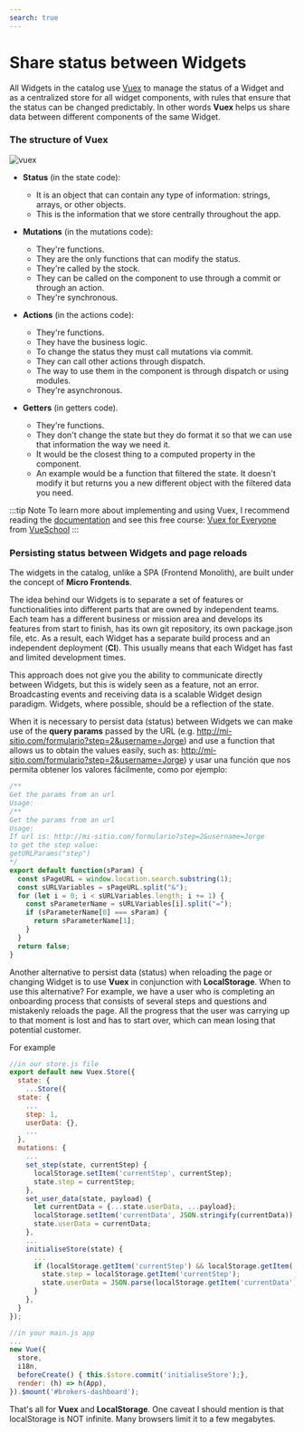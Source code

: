 ```yaml
---
search: true
---
```


# Share status between Widgets

All Widgets in the catalog use [Vuex](https://vuex.vuejs.org/) to manage the status of a Widget and as a centralized store for all widget components, with rules that ensure that the status can be changed predictably. In other words **Vuex** helps us share data between different components of the same Widget.

### The structure of Vuex

![vuex](/assets/img/widgets/vuex.png)

- **Status** (in the state code):

  - It is an object that can contain any type of information: strings, arrays, or other objects.
  - This is the information that we store centrally throughout the app.

- **Mutations** (in the mutations code):

  - They're functions.
  - They are the only functions that can modify the status.
  - They're called by the stock.
  - They can be called on the component to use through a commit or through an action.
  - They're synchronous.

- **Actions** (in the actions code):

  - They're functions.
  - They have the business logic.
  - To change the status they must call mutations via commit.
  - They can call other actions through dispatch.
  - The way to use them in the component is through dispatch or using modules.
  - They're asynchronous.

- **Getters** (in getters code).
  - They're functions.
  - They don't change the state but they do format it so that we can use that information the way we need it.
  - It would be the closest thing to a computed property in the component.
  - An example would be a function that filtered the state. It doesn't modify it but returns you a new different object with the filtered data you need.

:::tip Note To learn more about implementing and using Vuex, I recommend reading the [documentation](https://vuex.vuejs.org/guide/) and see this free course: [Vuex for Everyone](https://vueschool.io/courses/vuex-for-everyone) from [VueSchool](https://vueschool.io/) :::

### Persisting status between Widgets and page reloads

The widgets in the catalog, unlike a SPA (Frontend Monolith), are built under the concept of **Micro Frontends**.

The idea behind our Widgets is to separate a set of features or functionalities into different parts that are owned by independent teams. Each team has a different business or mission area and develops its features from start to finish, has its own git repository, its own package.json file, etc. As a result, each Widget has a separate build process and an independent deployment (**CI**). This usually means that each Widget has fast and limited development times.

This approach does not give you the ability to communicate directly between Widgets, but this is widely seen as a feature, not an error. Broadcasting events and receiving data is a scalable Widget design paradigm. Widgets, where possible, should be a reflection of the state.

When it is necessary to persist data (status) between Widgets we can make use of the **query params** passed by the URL (e.g. <http://mi-sitio.com/formulario?step=2&username=Jorge>) and use a function that allows us to obtain the values easily, such as: <http://mi-sitio.com/formulario?step=2&username=Jorge>) y usar una función que nos permita obtener los valores fácilmente, como por ejemplo:

```js
/**
Get the params from an url
Usage:
/**
Get the params from an url
Usage:
If url is: http://mi-sitio.com/formulario?step=2&username=Jorge
to get the step value:
getURLParams("step")
*/
export default function(sParam) {
  const sPageURL = window.location.search.substring(1);
  const sURLVariables = sPageURL.split("&");
  for (let i = 0; i < sURLVariables.length; i += 1) {
    const sParameterName = sURLVariables[i].split("=");
    if (sParameterName[0] === sParam) {
      return sParameterName[1];
    }
  }
  return false;
}
```

Another alternative to persist data (status) when reloading the page or changing Widget is to use **Vuex** in conjunction with **LocalStorage**. When to use this alternative? For example, we have a user who is completing an onboarding process that consists of several steps and questions and mistakenly reloads the page. All the progress that the user was carrying up to that moment is lost and has to start over, which can mean losing that potential customer.

For example

```js
//in our store.js file
export default new Vuex.Store({
  state: {
    ...Store({
  state: {
    ...
    step: 1,
    userData: {},
    ...
  },
  mutations: {
    ...
    set_step(state, currentStep) {
      localStorage.setItem('currentStep', currentStep);
      state.step = currentStep;
    },
    set_user_data(state, payload) {
      let currentData = {...state.userData, ...payload};
      localStorage.setItem('currentData', JSON.stringify(currentData));
      state.userData = currentData;
    },
    ...
    initialiseStore(state) {
      ...
      if (localStorage.getItem('currentStep') && localStorage.getItem('currentData')) {
        state.step = localStorage.getItem('currentStep');
        state.userData = JSON.parse(localStorage.getItem('currentData'));
      }
    },
  }
});
```

```js
//in your main.js app
...
new Vue({
  store,
  i18n,
  beforeCreate() { this.$store.commit('initialiseStore');},
  render: (h) => h(App),
}).$mount('#brokers-dashboard');
```

That's all for **Vuex** and **LocalStorage**. One caveat I should mention is that localStorage is NOT infinite. Many browsers limit it to a few megabytes.
